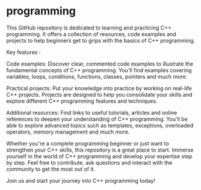 # programming
This GitHub repository is dedicated to learning and practicing C++ programming. It offers a collection of resources, code examples and projects to help beginners get to grips with the basics of C++ programming.

Key features :

Code examples: Discover clear, commented code examples to illustrate the fundamental concepts of C++ programming. You'll find examples covering variables, loops, conditions, functions, classes, pointers and much more.

Practical projects: Put your knowledge into practice by working on real-life C++ projects. Projects are designed to help you consolidate your skills and explore different C++ programming features and techniques.

Additional resources: Find links to useful tutorials, articles and online references to deepen your understanding of C++ programming. You'll be able to explore advanced topics such as templates, exceptions, overloaded operators, memory management and much more.

Whether you're a complete programming beginner or just want to strengthen your C++ skills, this repository is a great place to start. Immerse yourself in the world of C++ programming and develop your expertise step by step. Feel free to contribute, ask questions and interact with the community to get the most out of it.

Join us and start your journey into C++ programming today!
